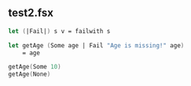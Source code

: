 ## test2.fsx

```fsharp
let (|Fail|) s v = failwith s

let getAge (Some age | Fail "Age is missing!" age)
    = age

getAge(Some 10)
getAge(None)

```